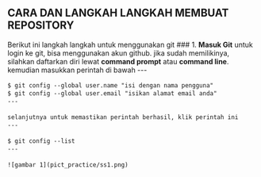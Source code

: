 ## CARA DAN LANGKAH LANGKAH MEMBUAT REPOSITORY 

Berikut ini langkah langkah untuk menggunakan git
	### 1. **Masuk Git**
	untuk login ke git, bisa menggunakan akun github. jika sudah memilikinya, silahkan daftarkan diri lewat 
	**command prompt** atau **command line**. kemudian masukkan perintah di bawah
	---

	$ git config --global user.name "isi dengan nama pengguna"
	$ git config --global user.email "isikan alamat email anda"
	---

	selanjutnya untuk memastikan perintah berhasil, klik perintah ini
	---

	$ git config --list
	---

	![gambar 1](pict_practice/ss1.png)
